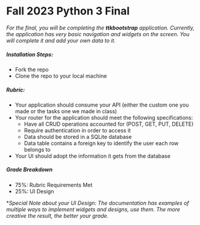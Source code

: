 # Fall 2023 Python 3 Final

*For the final, you will be completing the **ttkbootstrap** application. Currently, the application has very basic navigation and widgets on the screen. You will complete it and add your own data to it.*

##### Installation Steps:

+ Fork the repo
+ Clone the repo to your local machine

##### Rubric:

+ Your application should consume your API (either the custom one you made or the tasks one we made in class)
+ Your router for the application should meet the following specifications:
  + Have all CRUD operations accounted for (POST, GET, PUT, DELETE)
  + Require authentication in order to access it
  + Data should be stored in a SQLite database
  + Data table contains a foreign key to identify the user each row belongs to
+ Your UI should adopt the information it gets from the database

##### Grade Breakdown

+ 75%: Rubric Requirements Met
+ 25%: UI Design

**Special Note about your UI Design: The documentation has examples of multiple ways to implement widgets and designs, use them. The more creative the result, the better your grade.*
